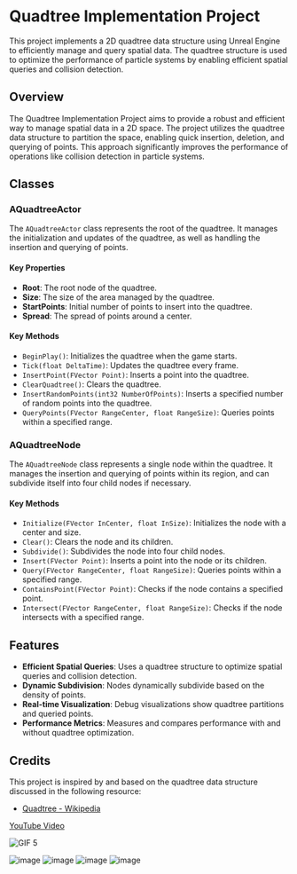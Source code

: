 # Quadtree Implementation Project

This project implements a 2D quadtree data structure using Unreal Engine to efficiently manage and query spatial data. The quadtree structure is used to optimize the performance of particle systems by enabling efficient spatial queries and collision detection.

## Overview

The Quadtree Implementation Project aims to provide a robust and efficient way to manage spatial data in a 2D space. The project utilizes the quadtree data structure to partition the space, enabling quick insertion, deletion, and querying of points. This approach significantly improves the performance of operations like collision detection in particle systems.

## Classes

### AQuadtreeActor

The `AQuadtreeActor` class represents the root of the quadtree. It manages the initialization and updates of the quadtree, as well as handling the insertion and querying of points.

#### Key Properties
- **Root**: The root node of the quadtree.
- **Size**: The size of the area managed by the quadtree.
- **StartPoints**: Initial number of points to insert into the quadtree.
- **Spread**: The spread of points around a center.

#### Key Methods
- `BeginPlay()`: Initializes the quadtree when the game starts.
- `Tick(float DeltaTime)`: Updates the quadtree every frame.
- `InsertPoint(FVector Point)`: Inserts a point into the quadtree.
- `ClearQuadtree()`: Clears the quadtree.
- `InsertRandomPoints(int32 NumberOfPoints)`: Inserts a specified number of random points into the quadtree.
- `QueryPoints(FVector RangeCenter, float RangeSize)`: Queries points within a specified range.

### AQuadtreeNode

The `AQuadtreeNode` class represents a single node within the quadtree. It manages the insertion and querying of points within its region, and can subdivide itself into four child nodes if necessary.

#### Key Methods
- `Initialize(FVector InCenter, float InSize)`: Initializes the node with a center and size.
- `Clear()`: Clears the node and its children.
- `Subdivide()`: Subdivides the node into four child nodes.
- `Insert(FVector Point)`: Inserts a point into the node or its children.
- `Query(FVector RangeCenter, float RangeSize)`: Queries points within a specified range.
- `ContainsPoint(FVector Point)`: Checks if the node contains a specified point.
- `Intersect(FVector RangeCenter, float RangeSize)`: Checks if the node intersects with a specified range.

## Features

- **Efficient Spatial Queries**: Uses a quadtree structure to optimize spatial queries and collision detection.
- **Dynamic Subdivision**: Nodes dynamically subdivide based on the density of points.
- **Real-time Visualization**: Debug visualizations show quadtree partitions and queried points.
- **Performance Metrics**: Measures and compares performance with and without quadtree optimization.

## Credits

This project is inspired by and based on the quadtree data structure discussed in the following resource:
- [Quadtree - Wikipedia](https://en.wikipedia.org/wiki/Quadtree)

[YouTube Video](https://youtu.be/NrqWvODj-Sg?si=0QXpnddWtxLZgPFo)

![GIF 5](https://media.giphy.com/media/n0HjUIj5Hh2au4KlKK/giphy.gif)

![image](https://github.com/user-attachments/assets/b92da2a9-70c0-4499-8f28-b2edb2931b26)
![image](https://github.com/user-attachments/assets/c2808066-0890-4a0b-95cc-8e1120a93530)
![image](https://github.com/user-attachments/assets/f2cbbf63-d45b-4738-a62c-c6977b49cd13)
![image](https://github.com/user-attachments/assets/abdeb7c5-9be7-47fe-a0f2-1020c9fac7fb)



